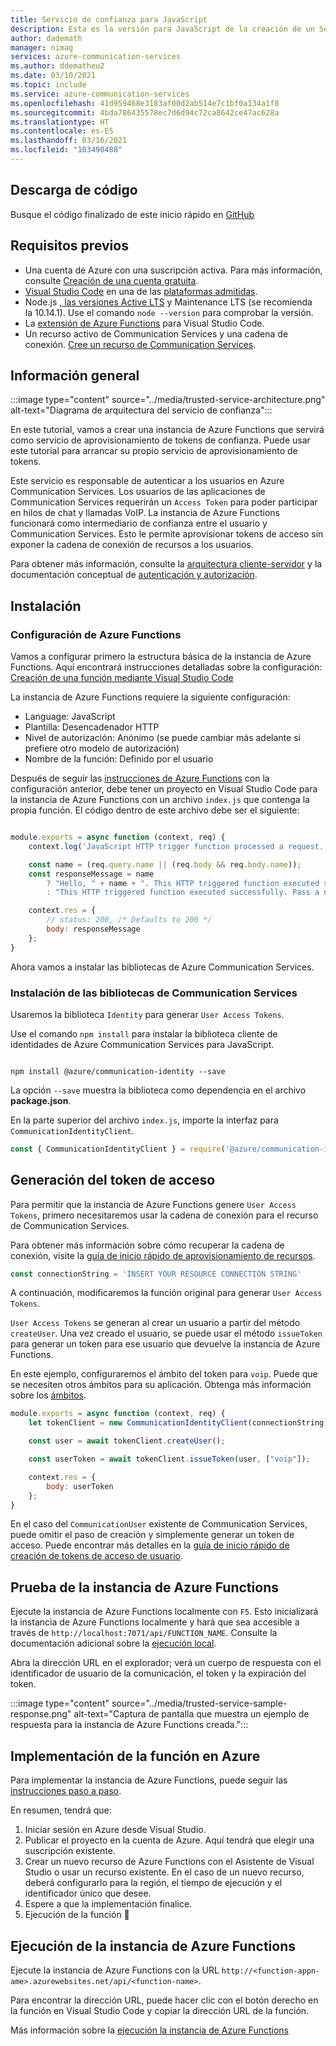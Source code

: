 ```yaml
---
title: Servicio de confianza para JavaScript
description: Esta es la versión para JavaScript de la creación de un Servicio de confianza para Communication Services.
author: dademath
manager: nimag
services: azure-communication-services
ms.author: ddematheu2
ms.date: 03/10/2021
ms.topic: include
ms.service: azure-communication-services
ms.openlocfilehash: 41d959468e3183af00d2ab514e7c1bf0a134a1f8
ms.sourcegitcommit: 4bda786435578ec7d6d94c72ca8642ce47ac628a
ms.translationtype: HT
ms.contentlocale: es-ES
ms.lasthandoff: 03/16/2021
ms.locfileid: "103490488"
---
```

## <a name="download-code"></a>Descarga de código

Busque el código finalizado de este inicio rápido en [GitHub](https://github.com/Azure-Samples/communication-services-javascript-quickstarts/tree/main/trusted-authentication-service)

## <a name="prerequisites"></a>Requisitos previos

- Una cuenta de Azure con una suscripción activa. Para más información, consulte [Creación de una cuenta gratuita](https://azure.microsoft.com/free/?WT.mc_id=A261C142F).
- [Visual Studio Code](https://code.visualstudio.com/) en una de las [plataformas admitidas](https://code.visualstudio.com/docs/supporting/requirements#_platforms).
- Node.js [, las versiones Active LTS](https://nodejs.org/) y Maintenance LTS (se recomienda la 10.14.1). Use el comando `node --version` para comprobar la versión.
- La [extensión de Azure Functions](https://marketplace.visualstudio.com/items?itemName=ms-azuretools.vscode-azurefunctions) para Visual Studio Code.
- Un recurso activo de Communication Services y una cadena de conexión. [Cree un recurso de Communication Services](../../quickstarts/create-communication-resource.md).

## <a name="overview"></a>Información general

:::image type="content" source="../media/trusted-service-architecture.png" alt-text="Diagrama de arquitectura del servicio de confianza":::

En este tutorial, vamos a crear una instancia de Azure Functions que servirá como servicio de aprovisionamiento de tokens de confianza. Puede usar este tutorial para arrancar su propio servicio de aprovisionamiento de tokens.

Este servicio es responsable de autenticar a los usuarios en Azure Communication Services. Los usuarios de las aplicaciones de Communication Services requerirán un `Access Token` para poder participar en hilos de chat y llamadas VoIP. La instancia de Azure Functions funcionará como intermediario de confianza entre el usuario y Communication Services. Esto le permite aprovisionar tokens de acceso sin exponer la cadena de conexión de recursos a los usuarios.

Para obtener más información, consulte la [arquitectura cliente-servidor](../../concepts/client-and-server-architecture.md) y la documentación conceptual de [autenticación y autorización](../../concepts/authentication.md).

## <a name="setting-up"></a>Instalación

### <a name="azure-functions-set-up"></a>Configuración de Azure Functions

Vamos a configurar primero la estructura básica de la instancia de Azure Functions. Aquí encontrará instrucciones detalladas sobre la configuración: [Creación de una función mediante Visual Studio Code](../../../azure-functions/create-first-function-vs-code-csharp.md?pivots=programming-language-javascript)

La instancia de Azure Functions requiere la siguiente configuración:

- Language: JavaScript
- Plantilla: Desencadenador HTTP
- Nivel de autorización: Anónimo (se puede cambiar más adelante si prefiere otro modelo de autorización)
- Nombre de la función: Definido por el usuario

Después de seguir las [instrucciones de Azure Functions](../../../azure-functions/create-first-function-vs-code-csharp.md?pivots=programming-language-javascript) con la configuración anterior, debe tener un proyecto en Visual Studio Code para la instancia de Azure Functions con un archivo `index.js` que contenga la propia función. El código dentro de este archivo debe ser el siguiente:

```javascript

module.exports = async function (context, req) {
    context.log('JavaScript HTTP trigger function processed a request.');

    const name = (req.query.name || (req.body && req.body.name));
    const responseMessage = name
        ? "Hello, " + name + ". This HTTP triggered function executed successfully."
        : "This HTTP triggered function executed successfully. Pass a name in the query string or in the request body for a personalized response.";

    context.res = {
        // status: 200, /* Defaults to 200 */
        body: responseMessage
    };
}

```

Ahora vamos a instalar las bibliotecas de Azure Communication Services.

### <a name="install-communication-services-libraries"></a>Instalación de las bibliotecas de Communication Services

Usaremos la biblioteca `Identity` para generar `User Access Tokens`.

Use el comando `npm install` para instalar la biblioteca cliente de identidades de Azure Communication Services para JavaScript.

```console

npm install @azure/communication-identity --save

```

La opción `--save` muestra la biblioteca como dependencia en el archivo **package.json**.

En la parte superior del archivo `index.js`, importe la interfaz para `CommunicationIdentityClient`.

```javascript
const { CommunicationIdentityClient } = require('@azure/communication-identity');
```

## <a name="access-token-generation"></a>Generación del token de acceso

Para permitir que la instancia de Azure Functions genere `User Access Tokens`, primero necesitaremos usar la cadena de conexión para el recurso de Communication Services.

Para obtener más información sobre cómo recuperar la cadena de conexión, visite la [guía de inicio rápido de aprovisionamiento de recursos](../../quickstarts/create-communication-resource.md).

``` javascript
const connectionString = 'INSERT YOUR RESOURCE CONNECTION STRING'
```

A continuación, modificaremos la función original para generar `User Access Tokens`.

`User Access Tokens` se generan al crear un usuario a partir del método `createUser`. Una vez creado el usuario, se puede usar el método `issueToken` para generar un token para ese usuario que devuelve la instancia de Azure Functions.

En este ejemplo, configuraremos el ámbito del token para `voip`. Puede que se necesiten otros ámbitos para su aplicación. Obtenga más información sobre los [ámbitos](../../quickstarts/access-tokens.md).

```javascript
module.exports = async function (context, req) {
    let tokenClient = new CommunicationIdentityClient(connectionString);

    const user = await tokenClient.createUser();

    const userToken = await tokenClient.issueToken(user, ["voip"]);

    context.res = {
        body: userToken
    };
}
```

En el caso del `CommunicationUser` existente de Communication Services, puede omitir el paso de creación y simplemente generar un token de acceso. Puede encontrar más detalles en la [guía de inicio rápido de creación de tokens de acceso de usuario](../../quickstarts/access-tokens.md).

## <a name="test-the-azure-function"></a>Prueba de la instancia de Azure Functions

Ejecute la instancia de Azure Functions localmente con `F5`. Esto inicializará la instancia de Azure Functions localmente y hará que sea accesible a través de `http://localhost:7071/api/FUNCTION_NAME`. Consulte la documentación adicional sobre la [ejecución local](../../../azure-functions/create-first-function-vs-code-csharp.md?pivots=programming-language-javascript#run-the-function-locally).

Abra la dirección URL en el explorador; verá un cuerpo de respuesta con el identificador de usuario de la comunicación, el token y la expiración del token.

:::image type="content" source="../media/trusted-service-sample-response.png" alt-text="Captura de pantalla que muestra un ejemplo de respuesta para la instancia de Azure Functions creada.":::

## <a name="deploy-the-function-to-azure"></a>Implementación de la función en Azure

Para implementar la instancia de Azure Functions, puede seguir las [instrucciones paso a paso](../../../azure-functions/create-first-function-vs-code-csharp.md?pivots=programming-language-javascript#sign-in-to-azure).

En resumen, tendrá que:
1. Iniciar sesión en Azure desde Visual Studio.
2. Publicar el proyecto en la cuenta de Azure. Aquí tendrá que elegir una suscripción existente.
3. Crear un nuevo recurso de Azure Functions con el Asistente de Visual Studio o usar un recurso existente. En el caso de un nuevo recurso, deberá configurarlo para la región, el tiempo de ejecución y el identificador único que desee.
4. Espere a que la implementación finalice.
5. Ejecución de la función 🎉

## <a name="run-azure-function"></a>Ejecución de la instancia de Azure Functions

Ejecute la instancia de Azure Functions con la URL `http://<function-appn-ame>.azurewebsites.net/api/<function-name>`.

Para encontrar la dirección URL, puede hacer clic con el botón derecho en la función en Visual Studio Code y copiar la dirección URL de la función.

Más información sobre la [ejecución la instancia de Azure Functions](../../../azure-functions/create-first-function-vs-code-csharp.md?pivots=programming-language-javascript#run-the-function-in-azure)
